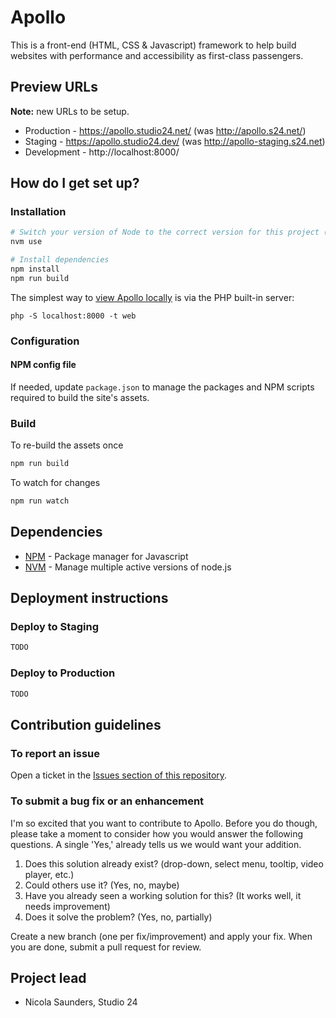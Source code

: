 # Apollo

This is a front-end (HTML, CSS & Javascript) framework to help build websites with performance and accessibility as first-class passengers.

## Preview URLs

__Note:__ new URLs to be setup.

* Production - https://apollo.studio24.net/ (was http://apollo.s24.net/)
* Staging - https://apollo.studio24.dev/ (was http://apollo-staging.s24.net)
* Development - http://localhost:8000/

## How do I get set up?

### Installation

```bash
# Switch your version of Node to the correct version for this project (see .nvmrc)
nvm use

# Install dependencies
npm install
npm run build
```

The simplest way to [view Apollo locally](http://localhost:8000/) is via the PHP built-in server:

```
php -S localhost:8000 -t web
```

### Configuration

#### NPM config file

If needed, update `package.json` to manage the packages and NPM scripts required to build the site's assets.

### Build

To re-build the assets once

```bash
npm run build
```

To watch for changes

```bash
npm run watch
```

## Dependencies

- [NPM](https://www.npmjs.com/) - Package manager for Javascript
- [NVM](https://github.com/creationix/nvm) - Manage multiple active versions of node.js

## Deployment instructions

### Deploy to Staging

````bash
TODO
````

### Deploy to Production

````bash
TODO
````

## Contribution guidelines

### To report an issue

Open a ticket in the [Issues section of this repository](https://bitbucket.org/studio24/apollo/issues?status=new&status=open). 

### To submit a bug fix or an enhancement

I'm so excited that you want to contribute to Apollo. Before you do though, please take a moment to consider how you 
would answer the following questions. A single 'Yes,' already tells us we would want your addition.

1. Does this solution already exist? (drop-down, select menu, tooltip, video player, etc.)
2. Could others use it? (Yes, no, maybe)
3. Have you already seen a working solution for this? (It works well, it needs improvement)
4. Does it solve the problem? (Yes, no, partially)

Create a new branch (one per fix/improvement) and apply your fix. When you are done, submit a pull request for review.

## Project lead

* Nicola Saunders, Studio 24
